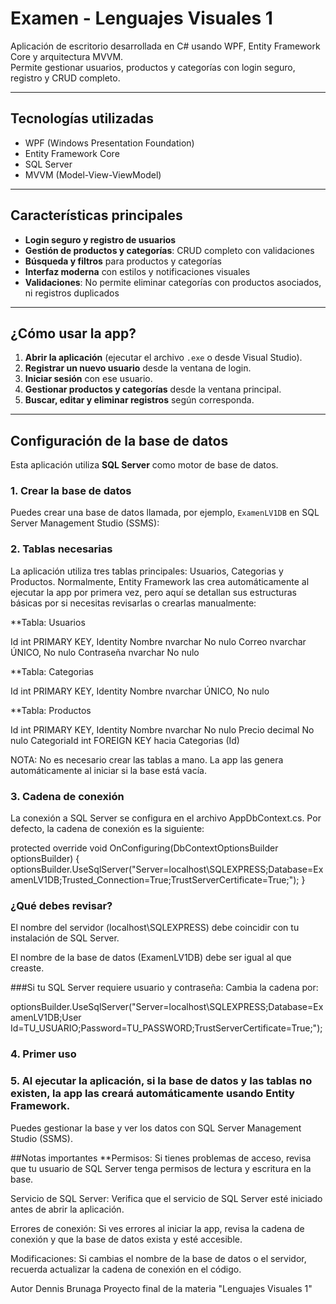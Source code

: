 # Examen - Lenguajes Visuales 1

Aplicación de escritorio desarrollada en C# usando WPF, Entity Framework Core y arquitectura MVVM.  
Permite gestionar usuarios, productos y categorías con login seguro, registro y CRUD completo.

---

## Tecnologías utilizadas

- WPF (Windows Presentation Foundation)
- Entity Framework Core
- SQL Server
- MVVM (Model-View-ViewModel)

---

## Características principales

- **Login seguro y registro de usuarios**
- **Gestión de productos y categorías**: CRUD completo con validaciones
- **Búsqueda y filtros** para productos y categorías
- **Interfaz moderna** con estilos y notificaciones visuales
- **Validaciones**: No permite eliminar categorías con productos asociados, ni registros duplicados

---

## ¿Cómo usar la app?

1. **Abrir la aplicación** (ejecutar el archivo `.exe` o desde Visual Studio).
2. **Registrar un nuevo usuario** desde la ventana de login.
3. **Iniciar sesión** con ese usuario.
4. **Gestionar productos y categorías** desde la ventana principal.
5. **Buscar, editar y eliminar registros** según corresponda.

---

## Configuración de la base de datos

Esta aplicación utiliza **SQL Server** como motor de base de datos.

### 1. Crear la base de datos

Puedes crear una base de datos llamada, por ejemplo, `ExamenLV1DB` en SQL Server Management Studio (SSMS):

### 2. Tablas necesarias
La aplicación utiliza tres tablas principales: Usuarios, Categorias y Productos.
Normalmente, Entity Framework las crea automáticamente al ejecutar la app por primera vez,
pero aquí se detallan sus estructuras básicas por si necesitas revisarlas o crearlas manualmente:

**Tabla: Usuarios

Id	int	PRIMARY KEY, Identity
Nombre	nvarchar	No nulo
Correo	nvarchar	ÚNICO, No nulo
Contraseña	nvarchar	No nulo

**Tabla: Categorias

Id	int	PRIMARY KEY, Identity
Nombre	nvarchar	ÚNICO, No nulo

**Tabla: Productos

Id	int	PRIMARY KEY, Identity
Nombre	nvarchar	No nulo
Precio	decimal	No nulo
CategoriaId	int	FOREIGN KEY hacia Categorias (Id)

NOTA: No es necesario crear las tablas a mano. La app las genera automáticamente al iniciar si la base está vacía.

### 3. Cadena de conexión
La conexión a SQL Server se configura en el archivo AppDbContext.cs.
Por defecto, la cadena de conexión es la siguiente:


protected override void OnConfiguring(DbContextOptionsBuilder optionsBuilder)
{
    optionsBuilder.UseSqlServer("Server=localhost\\SQLEXPRESS;Database=ExamenLV1DB;Trusted_Connection=True;TrustServerCertificate=True;");
}


### ¿Qué debes revisar?

El nombre del servidor (localhost\\SQLEXPRESS) debe coincidir con tu instalación de SQL Server.

El nombre de la base de datos (ExamenLV1DB) debe ser igual al que creaste.

###Si tu SQL Server requiere usuario y contraseña:
Cambia la cadena por:


optionsBuilder.UseSqlServer("Server=localhost\\SQLEXPRESS;Database=ExamenLV1DB;User Id=TU_USUARIO;Password=TU_PASSWORD;TrustServerCertificate=True;");


### 4. Primer uso
### 5. Al ejecutar la aplicación, si la base de datos y las tablas no existen, la app las creará automáticamente usando Entity Framework.

Puedes gestionar la base y ver los datos con SQL Server Management Studio (SSMS).

##Notas importantes
**Permisos: Si tienes problemas de acceso, revisa que tu usuario de SQL Server tenga permisos de lectura y escritura en la base.

Servicio de SQL Server: Verifica que el servicio de SQL Server esté iniciado antes de abrir la aplicación.

Errores de conexión: Si ves errores al iniciar la app, revisa la cadena de conexión y que la base de datos exista y esté accesible.

Modificaciones: Si cambias el nombre de la base de datos o el servidor, recuerda actualizar la cadena de conexión en el código.


Autor
Dennis Brunaga
Proyecto final de la materia "Lenguajes Visuales 1"
